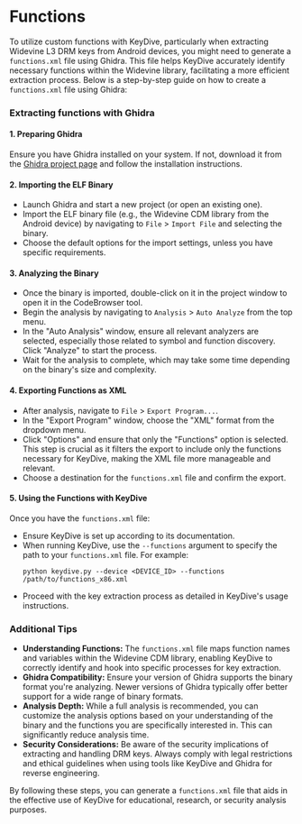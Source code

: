 # Functions

To utilize custom functions with KeyDive, particularly when extracting Widevine L3 DRM keys from Android devices, you might need to generate a `functions.xml` file using Ghidra. This file helps KeyDive accurately identify necessary functions within the Widevine library, facilitating a more efficient extraction process. Below is a step-by-step guide on how to create a `functions.xml` file using Ghidra:

### Extracting functions with Ghidra

#### 1. Preparing Ghidra
Ensure you have Ghidra installed on your system. If not, download it from the [Ghidra project page](https://ghidra-sre.org/) and follow the installation instructions.

#### 2. Importing the ELF Binary
- Launch Ghidra and start a new project (or open an existing one).
- Import the ELF binary file (e.g., the Widevine CDM library from the Android device) by navigating to `File` > `Import File` and selecting the binary.
- Choose the default options for the import settings, unless you have specific requirements.

#### 3. Analyzing the Binary
- Once the binary is imported, double-click on it in the project window to open it in the CodeBrowser tool.
- Begin the analysis by navigating to `Analysis` > `Auto Analyze` from the top menu.
- In the "Auto Analysis" window, ensure all relevant analyzers are selected, especially those related to symbol and function discovery. Click "Analyze" to start the process.
- Wait for the analysis to complete, which may take some time depending on the binary's size and complexity.

#### 4. Exporting Functions as XML
- After analysis, navigate to `File` > `Export Program...`.
- In the "Export Program" window, choose the "XML" format from the dropdown menu.
- Click "Options" and ensure that only the "Functions" option is selected. This step is crucial as it filters the export to include only the functions necessary for KeyDive, making the XML file more manageable and relevant.
- Choose a destination for the `functions.xml` file and confirm the export.

#### 5. Using the Functions with KeyDive
Once you have the `functions.xml` file:

- Ensure KeyDive is set up according to its documentation.
- When running KeyDive, use the `--functions` argument to specify the path to your `functions.xml` file. For example:
  ```shell
  python keydive.py --device <DEVICE_ID> --functions /path/to/functions_x86.xml
  ```
- Proceed with the key extraction process as detailed in KeyDive's usage instructions.

### Additional Tips

- **Understanding Functions:** The `functions.xml` file maps function names and variables within the Widevine CDM library, enabling KeyDive to correctly identify and hook into specific processes for key extraction.
- **Ghidra Compatibility:** Ensure your version of Ghidra supports the binary format you're analyzing. Newer versions of Ghidra typically offer better support for a wide range of binary formats.
- **Analysis Depth:** While a full analysis is recommended, you can customize the analysis options based on your understanding of the binary and the functions you are specifically interested in. This can significantly reduce analysis time.
- **Security Considerations:** Be aware of the security implications of extracting and handling DRM keys. Always comply with legal restrictions and ethical guidelines when using tools like KeyDive and Ghidra for reverse engineering.

By following these steps, you can generate a `functions.xml` file that aids in the effective use of KeyDive for educational, research, or security analysis purposes.